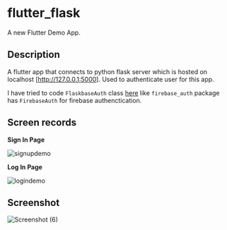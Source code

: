 # flutter_flask

A new Flutter Demo App.

## Description

A flutter app that connects to python flask server which is hosted on localhost [http://127.0.0.1:5000]. Used to authenticate user for this app.

I have tried to code `FlaskbaseAuth` class [here](/lib/flaskbase_auth/flaskbase_auth.dart) like `firebase_auth` package has `FirebaseAuth` for firebase authenctication.

## Screen records

**Sign In Page**

![signupdemo](https://user-images.githubusercontent.com/85408038/184924613-a1e08adc-201f-4565-9ead-1d73b8c83bdb.gif)

**Log In Page**

![logindemo](https://user-images.githubusercontent.com/85408038/184925043-5a9671c1-0499-4192-a82f-44093c2419e2.gif)

## Screenshot

![Screenshot (6)](https://user-images.githubusercontent.com/85408038/184929215-1f247db3-4d1e-41e8-81de-6c9f5ab21475.png)

